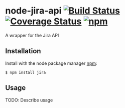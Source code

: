 # node-jira-api [![Build Status](https://travis-ci.org/andypattenden/node-jira-api.svg?branch=master)](https://travis-ci.org/andypattenden/node-jira-api) [![Coverage Status](https://coveralls.io/repos/github/andypattenden/node-jira-api/badge.svg?branch=master)](https://coveralls.io/github/andypattenden/node-jira-api?branch=master) [![npm](https://img.shields.io/npm/v/jira-node-api.svg)]()

A wrapper for the Jira API

## Installation

Install with the node package manager [npm](http://npmjs.org):

	$ npm install jira


## Usage

TODO: Describe usage
